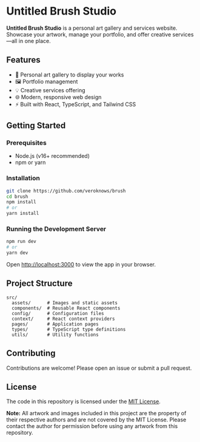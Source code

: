 # Untitled Brush Studio

**Untitled Brush Studio** is a personal art gallery and services website. Showcase your artwork, manage your portfolio, and offer creative services—all in one place.

## Features

- 🎨 Personal art gallery to display your works
- 🖼️ Portfolio management
- 💡 Creative services offering
- 🌐 Modern, responsive web design
- ⚡ Built with React, TypeScript, and Tailwind CSS

## Getting Started

### Prerequisites

- Node.js (v16+ recommended)
- npm or yarn

### Installation

```bash
git clone https://github.com/veroknows/brush
cd brush
npm install
# or
yarn install
```

### Running the Development Server

```bash
npm run dev
# or
yarn dev
```

Open [http://localhost:3000](http://localhost:3000) to view the app in your browser.

## Project Structure

```
src/
  assets/      # Images and static assets
  components/  # Reusable React components
  config/      # Configuration files
  context/     # React context providers
  pages/       # Application pages
  types/       # TypeScript type definitions
  utils/       # Utility functions
```

## Contributing

Contributions are welcome! Please open an issue or submit a pull request.

## License

The code in this repository is licensed under the [MIT License](LICENSE).

**Note:** All artwork and images included in this project are the property of their respective authors and are not covered by the MIT License. Please contact the author for permission before using any artwork from this repository.
